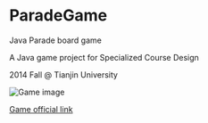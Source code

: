 # ParadeGame
Java Parade board game

A Java game project for Specialized Course Design

2014 Fall @ Tianjin University

![Game image](https://cloud.githubusercontent.com/assets/8612354/25311365/de1ffb9c-27b3-11e7-90e8-68202702fcbb.png)

[Game official link](http://www.zmangames.com/store/p5/Parade.html)
